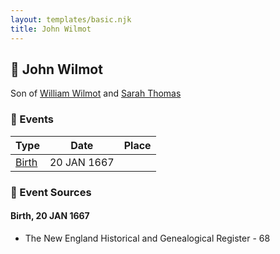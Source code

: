 ```yaml
---
layout: templates/basic.njk
title: John Wilmot
---
```

## 🔵 John Wilmot

Son of [William Wilmot](/people/4/47205976) and [Sarah Thomas](/people/2/28506175)

### 📆 Events

Type | Date | Place
------ | ------ | ------
[Birth](#event-0cfaafc2-48dc-4f19-86b8-5ee1692685b4) | 20 JAN 1667 |

### 📰 Event Sources

#### <a id="event-0cfaafc2-48dc-4f19-86b8-5ee1692685b4"></a> Birth, 20 JAN 1667
* The New England Historical and Genealogical Register  - 68